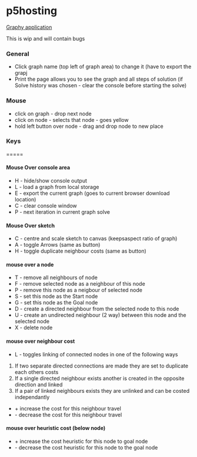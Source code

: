 # p5hosting
[Graphy application](https://hurraybanana.github.io/p5hosting/graphy/index.html)

This is wip and will contain bugs

### General
- Click graph name (top left of graph area) to change it (have to export the grapj
- Print the page allows you to see the graph and all steps of solution (if Solve history was chosen - clear the console before starting the solve)

### Mouse
- click on graph - drop next node
- click on node - selects that node - goes yellow
- hold left button over node - drag and drop node to new place

### Keys
=====
#### Mouse Over console area
- H - hide/show console output
- L - load a graph from local storage
- E - export the current graph (goes to current browser download location)
- C - clear console window
- P - next iteration in current graph solve

#### Mouse Over sketch
- C - centre and scale sketch to canvas (keepsaspect ratio of graph)
- A - toggle Arrows (same as button)
- H - toggle duplicate neighbour costs (same as button)

#### mouse over a node
- T - remove all neighbours of node
- F - remove selected node as a neighbour of this node
- P - remove this node as a neigbour of selected node
- S - set this node as the Start node
- G - set this node as the Goal node
- D - create a directed neighbour from the selected node to this node
- U - create an undirected neighbour (2 way) between this node and the selected node
- X - delete node

#### mouse over neighbour cost
- L - toggles linking of connected nodes in one of the following ways

1. If two separate directed connections are made they are set to duplicate each others costs
1. If a single directed neighbour exists another is created in the opposite direction and linked
1. If a pair of linked neighbours exists they are unlinked and can be costed independantly

- \+ increase the cost for this neighbour travel
- \- decrease the cost for this neighbour travel

#### mouse over heuristic cost (below node)
- \+ increase the cost heuristic for this node to goal node
- \- decrease the cost heuristic for this node to the goal node


